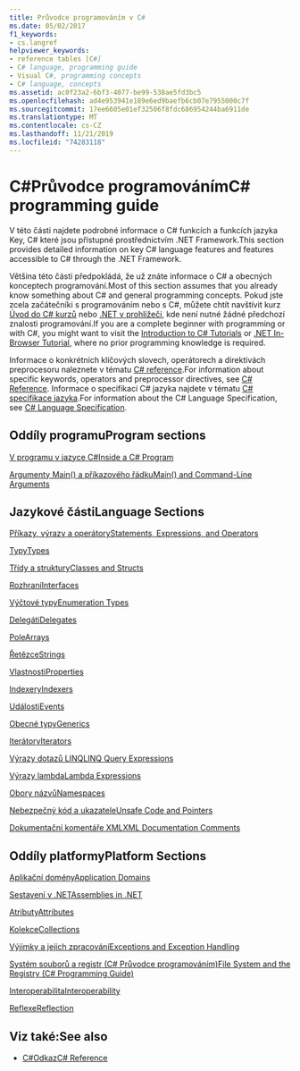 ```yaml
---
title: Průvodce programováním v C#
ms.date: 05/02/2017
f1_keywords:
- cs.langref
helpviewer_keywords:
- reference tables [C#]
- C# language, programming guide
- Visual C#, programming concepts
- C# language, concepts
ms.assetid: ac0f23a2-6bf3-4077-be99-538ae5fd3bc5
ms.openlocfilehash: ad4e953941e189e6ed9baefb6cb07e7955000c7f
ms.sourcegitcommit: 17ee6605e01ef32506f8fdc686954244ba6911de
ms.translationtype: MT
ms.contentlocale: cs-CZ
ms.lasthandoff: 11/21/2019
ms.locfileid: "74283118"
---
```

# <a name="c-programming-guide"></a><span data-ttu-id="f0cf8-102">C#Průvodce programováním</span><span class="sxs-lookup"><span data-stu-id="f0cf8-102">C# programming guide</span></span>

<span data-ttu-id="f0cf8-103">V této části najdete podrobné informace o C# funkcích a funkcích jazyka Key, C# které jsou přístupné prostřednictvím .NET Framework.</span><span class="sxs-lookup"><span data-stu-id="f0cf8-103">This section provides detailed information on key C# language features and features accessible to C# through the .NET Framework.</span></span>  
  
 <span data-ttu-id="f0cf8-104">Většina této části předpokládá, že už znáte informace o C# a obecných konceptech programování.</span><span class="sxs-lookup"><span data-stu-id="f0cf8-104">Most of this section assumes that you already know something about C# and general programming concepts.</span></span> <span data-ttu-id="f0cf8-105">Pokud jste zcela začátečníki s programováním nebo s C#, můžete chtít navštívit kurz [Úvod do C# kurzů](../tutorials/intro-to-csharp/index.md) nebo [.NET v prohlížeči](https://dotnet.microsoft.com/learn/dotnet/in-browser-tutorial/1), kde není nutné žádné předchozí znalosti programování.</span><span class="sxs-lookup"><span data-stu-id="f0cf8-105">If you are a complete beginner with programming or with C#, you might want to visit the [Introduction to C# Tutorials](../tutorials/intro-to-csharp/index.md) or [.NET In-Browser Tutorial](https://dotnet.microsoft.com/learn/dotnet/in-browser-tutorial/1), where no prior programming knowledge is required.</span></span>  
  
 <span data-ttu-id="f0cf8-106">Informace o konkrétních klíčových slovech, operátorech a direktivách preprocesoru naleznete v tématu [ C# reference](../language-reference/index.md).</span><span class="sxs-lookup"><span data-stu-id="f0cf8-106">For information about specific keywords, operators and preprocessor directives, see [C# Reference](../language-reference/index.md).</span></span> <span data-ttu-id="f0cf8-107">Informace o specifikaci C# jazyka najdete v tématu [ C# specifikace jazyka](/dotnet/csharp/language-reference/language-specification/introduction).</span><span class="sxs-lookup"><span data-stu-id="f0cf8-107">For information about the C# Language Specification, see [C# Language Specification](/dotnet/csharp/language-reference/language-specification/introduction).</span></span>  
  
## <a name="program-sections"></a><span data-ttu-id="f0cf8-108">Oddíly programu</span><span class="sxs-lookup"><span data-stu-id="f0cf8-108">Program sections</span></span>

[<span data-ttu-id="f0cf8-109">V programu v jazyce C#</span><span class="sxs-lookup"><span data-stu-id="f0cf8-109">Inside a C# Program</span></span>](./inside-a-program/index.md)  
  
[<span data-ttu-id="f0cf8-110">Argumenty Main() a příkazového řádku</span><span class="sxs-lookup"><span data-stu-id="f0cf8-110">Main() and Command-Line Arguments</span></span>](./main-and-command-args/index.md)  

## <a name="language-sections"></a><span data-ttu-id="f0cf8-111">Jazykové části</span><span class="sxs-lookup"><span data-stu-id="f0cf8-111">Language Sections</span></span>

[<span data-ttu-id="f0cf8-112">Příkazy, výrazy a operátory</span><span class="sxs-lookup"><span data-stu-id="f0cf8-112">Statements, Expressions, and Operators</span></span>](./statements-expressions-operators/index.md)  

 [<span data-ttu-id="f0cf8-113">Typy</span><span class="sxs-lookup"><span data-stu-id="f0cf8-113">Types</span></span>](./types/index.md)  

 [<span data-ttu-id="f0cf8-114">Třídy a struktury</span><span class="sxs-lookup"><span data-stu-id="f0cf8-114">Classes and Structs</span></span>](./classes-and-structs/index.md)  
  
 [<span data-ttu-id="f0cf8-115">Rozhraní</span><span class="sxs-lookup"><span data-stu-id="f0cf8-115">Interfaces</span></span>](./interfaces/index.md)  

 [<span data-ttu-id="f0cf8-116">Výčtové typy</span><span class="sxs-lookup"><span data-stu-id="f0cf8-116">Enumeration Types</span></span>](./enumeration-types.md)  
  
 [<span data-ttu-id="f0cf8-117">Delegáti</span><span class="sxs-lookup"><span data-stu-id="f0cf8-117">Delegates</span></span>](./delegates/index.md)  

 [<span data-ttu-id="f0cf8-118">Pole</span><span class="sxs-lookup"><span data-stu-id="f0cf8-118">Arrays</span></span>](./arrays/index.md)  
  
 [<span data-ttu-id="f0cf8-119">Řetězce</span><span class="sxs-lookup"><span data-stu-id="f0cf8-119">Strings</span></span>](./strings/index.md)  
  
 [<span data-ttu-id="f0cf8-120">Vlastnosti</span><span class="sxs-lookup"><span data-stu-id="f0cf8-120">Properties</span></span>](./classes-and-structs/properties.md)  
  
 [<span data-ttu-id="f0cf8-121">Indexery</span><span class="sxs-lookup"><span data-stu-id="f0cf8-121">Indexers</span></span>](./indexers/index.md)  
  
 [<span data-ttu-id="f0cf8-122">Události</span><span class="sxs-lookup"><span data-stu-id="f0cf8-122">Events</span></span>](./events/index.md)  
  
 [<span data-ttu-id="f0cf8-123">Obecné typy</span><span class="sxs-lookup"><span data-stu-id="f0cf8-123">Generics</span></span>](./generics/index.md)  
  
 [<span data-ttu-id="f0cf8-124">Iterátory</span><span class="sxs-lookup"><span data-stu-id="f0cf8-124">Iterators</span></span>](./concepts/iterators.md)
  
 [<span data-ttu-id="f0cf8-125">Výrazy dotazů LINQ</span><span class="sxs-lookup"><span data-stu-id="f0cf8-125">LINQ Query Expressions</span></span>](../linq/index.md)  
  
 [<span data-ttu-id="f0cf8-126">Výrazy lambda</span><span class="sxs-lookup"><span data-stu-id="f0cf8-126">Lambda Expressions</span></span>](./statements-expressions-operators/lambda-expressions.md)  
  
 [<span data-ttu-id="f0cf8-127">Obory názvů</span><span class="sxs-lookup"><span data-stu-id="f0cf8-127">Namespaces</span></span>](./namespaces/index.md)  
  
 [<span data-ttu-id="f0cf8-128">Nebezpečný kód a ukazatele</span><span class="sxs-lookup"><span data-stu-id="f0cf8-128">Unsafe Code and Pointers</span></span>](./unsafe-code-pointers/index.md)  
  
 [<span data-ttu-id="f0cf8-129">Dokumentační komentáře XML</span><span class="sxs-lookup"><span data-stu-id="f0cf8-129">XML Documentation Comments</span></span>](./xmldoc/index.md)  
  
## <a name="platform-sections"></a><span data-ttu-id="f0cf8-130">Oddíly platformy</span><span class="sxs-lookup"><span data-stu-id="f0cf8-130">Platform Sections</span></span>

 [<span data-ttu-id="f0cf8-131">Aplikační domény</span><span class="sxs-lookup"><span data-stu-id="f0cf8-131">Application Domains</span></span>](../../framework/app-domains/application-domains.md)  
  
 [<span data-ttu-id="f0cf8-132">Sestavení v .NET</span><span class="sxs-lookup"><span data-stu-id="f0cf8-132">Assemblies in .NET</span></span>](../../standard/assembly/index.md)  
  
 [<span data-ttu-id="f0cf8-133">Atributy</span><span class="sxs-lookup"><span data-stu-id="f0cf8-133">Attributes</span></span>](./concepts/attributes/index.md)  
  
 [<span data-ttu-id="f0cf8-134">Kolekce</span><span class="sxs-lookup"><span data-stu-id="f0cf8-134">Collections</span></span>](./concepts/collections.md)  
  
 [<span data-ttu-id="f0cf8-135">Výjimky a jejich zpracování</span><span class="sxs-lookup"><span data-stu-id="f0cf8-135">Exceptions and Exception Handling</span></span>](./exceptions/index.md)  
  
 [<span data-ttu-id="f0cf8-136">Systém souborů a registr (C# Průvodce programováním)</span><span class="sxs-lookup"><span data-stu-id="f0cf8-136">File System and the Registry (C# Programming Guide)</span></span>](./file-system/index.md)  
  
 [<span data-ttu-id="f0cf8-137">Interoperabilita</span><span class="sxs-lookup"><span data-stu-id="f0cf8-137">Interoperability</span></span>](./interop/index.md)  
  
 [<span data-ttu-id="f0cf8-138">Reflexe</span><span class="sxs-lookup"><span data-stu-id="f0cf8-138">Reflection</span></span>](./concepts/reflection.md)  
  
## <a name="see-also"></a><span data-ttu-id="f0cf8-139">Viz také:</span><span class="sxs-lookup"><span data-stu-id="f0cf8-139">See also</span></span>

- [<span data-ttu-id="f0cf8-140">C#Odkaz</span><span class="sxs-lookup"><span data-stu-id="f0cf8-140">C# Reference</span></span>](../language-reference/index.md)
